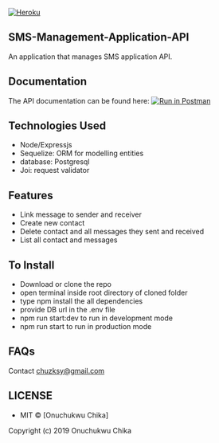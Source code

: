 [![Heroku](https://heroku-badge.herokuapp.com/?app=heroku-badge)](https://sms-api-manager.herokuapp.com/)


## SMS-Management-Application-API
An application that manages SMS application API.

##  Documentation
The API documentation can be found here: [![Run in Postman](https://run.pstmn.io/button.svg)](https://documenter.getpostman.com/view/5716924/S1ERwHe2)


## Technologies Used
- Node/Expressjs
- Sequelize: ORM for modelling entities
- database: Postgresql
- Joi: request validator

## Features
- Link message to sender and receiver
- Create new contact
- Delete contact and all messages they sent and received
- List all contact and messages

## To Install
- Download or clone the repo
- open terminal inside root directory of cloned folder
- type npm install the all dependencies
- provide DB url in the .env file
- npm run start:dev to run in development mode
- npm run start to run in production mode

## FAQs
Contact chuzksy@gmail.com

## LICENSE
- MIT © [Onuchukwu Chika]

Copyright (c) 2019 Onuchukwu Chika
